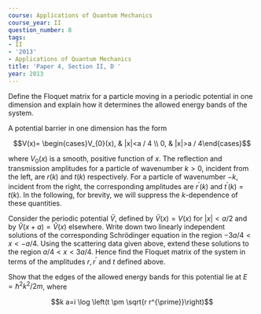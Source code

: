 ```yaml
---
course: Applications of Quantum Mechanics
course_year: II
question_number: 8
tags:
- II
- '2013'
- Applications of Quantum Mechanics
title: 'Paper 4, Section II, D '
year: 2013
---
```




Define the Floquet matrix for a particle moving in a periodic potential in one dimension and explain how it determines the allowed energy bands of the system.

A potential barrier in one dimension has the form

$$V(x)= \begin{cases}V_{0}(x), & |x|<a / 4 \\ 0, & |x|>a / 4\end{cases}$$

where $V_{0}(x)$ is a smooth, positive function of $x$. The reflection and transmission amplitudes for a particle of wavenumber $k>0$, incident from the left, are $r(k)$ and $t(k)$ respectively. For a particle of wavenumber $-k$, incident from the right, the corresponding amplitudes are $r^{\prime}(k)$ and $t^{\prime}(k)=t(k)$. In the following, for brevity, we will suppress the $k$-dependence of these quantities.

Consider the periodic potential $\tilde{V}$, defined by $\tilde{V}(x)=V(x)$ for $|x|<a / 2$ and by $\tilde{V}(x+a)=\widetilde{V}(x)$ elsewhere. Write down two linearly independent solutions of the corresponding Schrödinger equation in the region $-3 a / 4<x<-a / 4$. Using the scattering data given above, extend these solutions to the region $a / 4<x<3 a / 4$. Hence find the Floquet matrix of the system in terms of the amplitudes $r, r^{\prime}$ and $t$ defined above.

Show that the edges of the allowed energy bands for this potential lie at $E=\hbar^{2} k^{2} / 2 m$, where

$$k a=i \log \left(t \pm \sqrt{r r^{\prime}}\right)$$